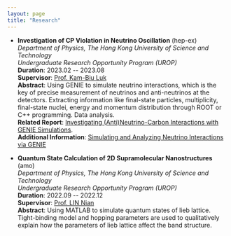 ```yaml
---
layout: page
title: "Research"
---
```

* **Investigation of CP Violation in Neutrino Oscillation** (hep-ex)      
  *Department of Physics, The Hong Kong University of Science and Technology*    
  *Undergraduate Research Opportunity Program (UROP)*    
  **Duration**: 2023.02 -- 2023.08   
  **Supervisor**: [Prof. Kam-Biu Luk](https://ias.hkust.edu.hk/people/ias-members/faculty/prof-luk-kam-biu)       
  **Abstract**: Using GENIE to simulate neutrino interactions, which is the key of precise measurement of neutrinos and anti-neutrinos at the detectors. Extracting information like final-state particles, multiplicity, final-state nuclei, energy and momentum distribution through ROOT or C++ programming. Data analysis.    
  **Related Report**: [Investigating (Anti)Neutrino-Carbon Interactions with GENIE Simulations](https://sxubi.github.io/UROP2100_XU_Sihong.pdf).        
  **Additional Information**: [Simulating and Analyzing Neutrino Interactions via GENIE](https://sxubi.github.io/genie_command/)    
  
  
* **Quantum State Calculation of 2D Supramolecular Nanostructures** (amo)     
  *Department of Physics, The Hong Kong University of Science and Technology*    
  *Undergraduate Research Opportunity Program (UROP)*   
  **Duration**: 2022.09 -- 2022.12   
  **Supervisor**: [Prof. LIN Nian](https://physics.ust.hk/eng/people_detail.php?pplcat=1&id=18)       
  **Abstract**: Using MATLAB to simulate quantum states of lieb lattice. Tight-binding model and hopping parameters are used to qualitatively explain how the parameters of lieb lattice affect the band structure.
